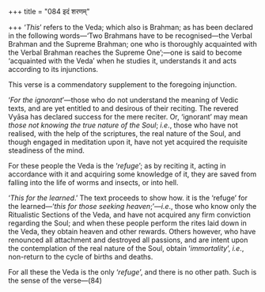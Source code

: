 +++
title = "084 इदं शरणम्"

+++
‘*This*’ refers to the Veda; which also is Brahman; as has been declared
in the following words—‘Two Brahmans have to be recognised—the Verbal
Brahman and the Supreme Brahman; one who is thoroughly acquainted with
the Verbal Brahman reaches the Supreme One’;—one is said to become
‘acquainted with the Veda’ when he studies it, understands it and acts
according to its injunctions.

This verse is a commendatory supplement to the foregoing injunction.

‘*For the ignorant*’—those who do not understand the meaning of Vedic
texts, and are yet entitled to and desirous of their reciting. The
revered Vyāsa has declared success for the mere reciter. Or, ‘ignorant’
may mean *those not knowing the true nature of the Soul*; *i.e*., those
who have not realised, with the help of the scriptures, the real nature
of the Soul, and though engaged in meditation upon it, have not yet
acquired the requisite steadiness of the mind.

For these people the Veda is the ‘*refuge*’; as by reciting it, acting
in accordance with it and acquiring some knowledge of it, they are saved
from falling into the life of worms and insects, or into hell.

‘*This for the learned*.’ The text proceeds to show how. it is the
‘refuge’ for the learned—‘*this for those seeking heaven*;’—*i.e*.,
those who know only the Ritualistic Sections of the Veda, and have not
acquired any firm conviction regarding the Soul; and when these people
perform the rites laid down in the Veda, they obtain heaven and other
rewards. Others however, who have renounced all attachment and destroyed
all passions, and are intent upon the contemplation of the real nature
of the Soul, obtain ‘*immortality*’, *i.e*., non-return to the cycle of
births and deaths.

For all these the Veda is the only ‘*refuge*’, and there is no other
path. Such is the sense of the verse—(84)
